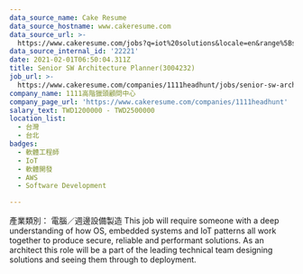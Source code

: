 ```yaml
---
data_source_name: Cake Resume
data_source_hostname: www.cakeresume.com
data_source_url: >-
  https://www.cakeresume.com/jobs?q=iot%20solutions&locale=en&range%5Bsalary_range%5D%5Bmin%5D=1000000
data_source_internal_id: '22221'
date: 2021-02-01T06:50:04.311Z
title: Senior SW Architecture Planner(3004232)
job_url: >-
  https://www.cakeresume.com/companies/1111headhunt/jobs/senior-sw-architecture-planner-3004232
company_name: 1111高階獵頭顧問中心
company_page_url: 'https://www.cakeresume.com/companies/1111headhunt'
salary_text: TWD1200000 - TWD2500000
location_list:
  - 台灣
  - 台北
badges:
  - 軟體工程師
  - IoT
  - 軟體開發
  - AWS
  - Software Development

---
```


產業類別： 電腦／週邊設備製造 This job will require someone with a deep understanding of how OS, embedded systems and IoT patterns all work together to produce secure, reliable and performant solutions. As an architect this role will be a part of the leading technical team designing solutions and seeing them through to deployment.